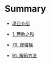 # Summary

* [项目介绍](README.md)

* [1. 两数之和](content/1-99/1.md)
* [70. 爬楼梯](content/1-99/70.md)
* [91. 解码方法](content/1-99/91.md)
